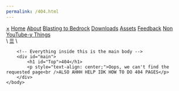 ```yaml
---
permalink: /404.html
---
```

<!DOCTYPE html>
<html>
	<head>
		<link rel="stylesheet" href="website/styles/page.css">
		<link rel="shortcut icon" type="image/x-icon" href="website/resources/favicon.ico">
		<link rel="stylesheet" href="website/styles/navigation.css">
		<script src="website/scripts/navigation.js"></script>
	</head>
	<body>
		<div class="navigation" id="navigation">
			<a href="javascript:void(0)" class="closeNavigation" onclick="closeNavigation()">&#215;</a>
			<a href="website/pages/home">Home</a>
			<a href="website/pages/about">About</a>
			<a href="website/pages/blasting_to_bedrock">Blasting to Bedrock</a>
			<a href="website/pages/downloads">Downloads</a>
			<a href="website/pages/assets">Assets</a>
			<a href="website/pages/feedback">Feedback</a>
			<a href="website/pages/non_youtube-y_things">Non YouTube-y Things</a>
		</div> \
		<a href="javascript:void(0)" onclick="openNavigation()" id="openNavigation">&#9776;</a> \

		<!-- Everything inside this is the main body -->
		<div id="main">
			<h1 id="Top">404</h1>
			<p style="text-align: center;">Oops, we can't find the requested page<br />ALSO AHHH HELP IDK HOW TO DO 404 PAGES</p>
		</div>
	</body>
</html>